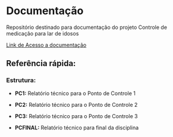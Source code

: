 # Documentação
Repositório destinado para documentação do projeto Controle de medicação para lar de idosos 

[Link de Acesso a documentação](https://github.com/PI2-Grupo-3/Documentacao/wiki)


## Referência rápida:

### Estrutura:

- **PC1:** Relatório técnico para o Ponto de Controle 1

- **PC2:** Relatório técnico para o Ponto de Controle 2

- **PC3:** Relatório técnico para o Ponto de Controle 3

- **PCFINAL:** Relatório técnico para final da disciplina
